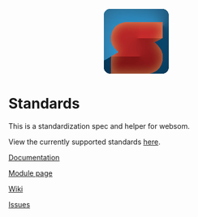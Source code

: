<p align="center"><img src="https://raw.githubusercontent.com/AskingQuestions/Standards/image/Standards128.png" /></p>

# Standards
This is a standardization spec and helper for websom.

View the currently supported standards [here](https://github.com/AskingQuestions/Standards/wiki/Current-Standards).

[Documentation](https://askingquestions.github.io/Standards/Docs/en/html/index.html)

[Module page](http://www.echorial.com/Websom/Module/1)

[Wiki](https://github.com/AskingQuestions/Standards/wiki)

[Issues](https://github.com/AskingQuestions/Standards/issues)
